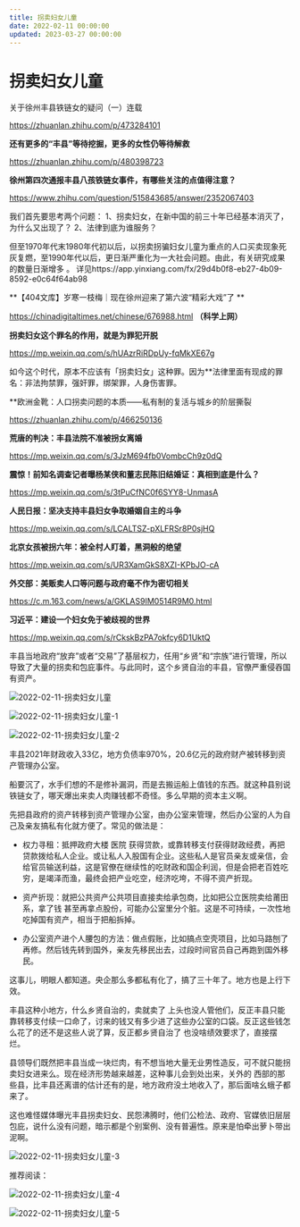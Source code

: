 ```yaml
---
title: 拐卖妇女儿童
date: 2022-02-11 00:00:00
updated: 2023-03-27 00:00:00
---
```



# 拐卖妇女儿童

关于徐州丰县铁链女的疑问（一）连载

https://zhuanlan.zhihu.com/p/473284101

**还有更多的“丰县”等待挖掘，更多的女性仍等待解救**

https://zhuanlan.zhihu.com/p/480398723

**徐州第四次通报丰县八孩铁链女事件，有哪些关注的点值得注意？**

https://www.zhihu.com/question/515843685/answer/2352067403

我们首先要思考两个问题：
1、拐卖妇女，在新中国的前三十年已经基本消灭了，为什么又出现了？
2、法律到底为谁服务？

但至1970年代末1980年代初以后，以拐卖拐骗妇女儿童为重点的人口买卖现象死灰复燃，至1990年代以后，更日渐严重化为一大社会问题。由此，有关研究成果的数量日渐增多 。
详见https://app.yinxiang.com/fx/29d4b0f8-eb27-4b09-8592-e0c64f64ab98





**【404文库】岁寒一枝梅｜现在徐州迎来了第六波“精彩大戏”了 **

https://chinadigitaltimes.net/chinese/676988.html **（科学上网）**

**拐卖妇女这个罪名的作用，就是为罪犯开脱**

https://mp.weixin.qq.com/s/hUAzrRiRDpUy-fqMkXE67g

如今这个时代，原本不应该有「拐卖妇女」这种罪。因为**法律里面有现成的罪名：非法拘禁罪，强奸罪，绑架罪，人身伤害罪。






**欧洲金靴：人口拐卖问题的本质——私有制的复活与城乡的阶层撕裂


https://zhuanlan.zhihu.com/p/466250136

**荒唐的判决：丰县法院不准被拐女离婚**

https://mp.weixin.qq.com/s/3JzM694fb0VombcCh9z0dQ

**震惊！前知名调查记者曝杨某侠和董志民陈旧结婚证：真相到底是什么？**

https://mp.weixin.qq.com/s/3tPuCfNC0f6SYY8-UnmasA

**人民日报：坚决支持丰县妇女争取婚姻自主的斗争**

https://mp.weixin.qq.com/s/LCALTSZ-pXLFRSr8P0sjHQ

**北京女孩被拐六年：被全村人盯着，黑洞般的绝望**

https://mp.weixin.qq.com/s/UR3XamGkS8XZI-KPbJO-cA

**外交部：美贩卖人口等问题与政府毫不作为密切相关**

https://c.m.163.com/news/a/GKLAS9IM0514R9M0.html

**习近平：建设一个妇女免于被歧视的世界**

https://mp.weixin.qq.com/s/rCkskBzPA7okfcy6D1UktQ

丰县当地政府“放弃”或者“交易”了基层权力，任用“乡贤”和“宗族”进行管理，所以导致了大量的拐卖和包庇事件。与此同时，这个乡贤自治的丰县，官僚严重侵吞国有资产。

![2022-02-11-拐卖妇女儿童](assets/2022-02-11-拐卖妇女儿童.jpeg)

![2022-02-11-拐卖妇女儿童-1](assets/2022-02-11-拐卖妇女儿童-1.jpeg)

![2022-02-11-拐卖妇女儿童-2](assets/2022-02-11-拐卖妇女儿童-2.jpeg)

丰县2021年财政收入33亿，地方负债率970%，20.6亿元的政府财产被转移到资产管理办公室。

船要沉了，水手们想的不是修补漏洞，而是去搬运船上值钱的东西。就这种县别说铁链女了，哪天爆出来卖人肉赚钱都不奇怪。多么早期的资本主义啊。

先把县政府的资产转移到资产管理办公室，由办公室来管理，然后办公室的人为自己及亲友搞私有化就方便了。常见的做法是：

* 权力寻租：抵押政府大楼 医院 获得贷款，或靠转移支付获得财政经费，再把贷款拨给私人企业。或让私人入股国有企业。这些私人是官员亲友或亲信，会给官员输送利益，这是官僚在继续性的吃财政和国企利润，但是会把老百姓吃穷，是竭泽而渔，最终会把产业吃空，经济吃垮，不得不资产折现。

* 资产折现：就把公共资产公共项目直接卖给承包商，比如把公立医院卖给莆田系，拿了钱 甚至再拿点股份，可能办公室里分个脏。这是不可持续，一次性地吃掉国有资产，相当于把船拆掉。

* 办公室资产进个人腰包的方法：做点假账，比如搞点空壳项目，比如马路刨了再修。然后钱先转到国外，亲友先移民出去，过段时间官员自己再跑到国外移民。

这事儿，明眼人都知道。央企那么多都私有化了，搞了三十年了。地方也是上行下效。

丰县这种小地方，什么乡贤自治的，卖就卖了 上头也没人管他们，反正丰县只能靠转移支付续一口命了，讨来的钱又有多少进了这些办公室的口袋。反正这些钱怎么花了的还不是这些人说了算，反正都乡贤自治了 也没啥绩效要求了，直接摆烂。

县领导们既然把丰县当成一块烂肉，有不想当地大量无业男性造反，可不就只能拐卖妇女进来么。现在经济形势越来越差，这种事儿会到处出来，关外的 西部的那些县，比丰县还离谱的估计还有的是，地方政府没土地收入了，那后面啥幺蛾子都来了。

这也难怪媒体曝光丰县拐卖妇女、民怨沸腾时，他们公检法、政府、官媒依旧层层包庇，说什么没有问题，暗示都是个别案例、没有普遍性。原来是怕牵出萝卜带出泥啊。

![2022-02-11-拐卖妇女儿童-3](assets/2022-02-11-拐卖妇女儿童-3.jpeg)

推荐阅读：

![2022-02-11-拐卖妇女儿童-4](assets/2022-02-11-拐卖妇女儿童-4.jpeg)

![2022-02-11-拐卖妇女儿童-5](assets/2022-02-11-拐卖妇女儿童-5.jpeg)


